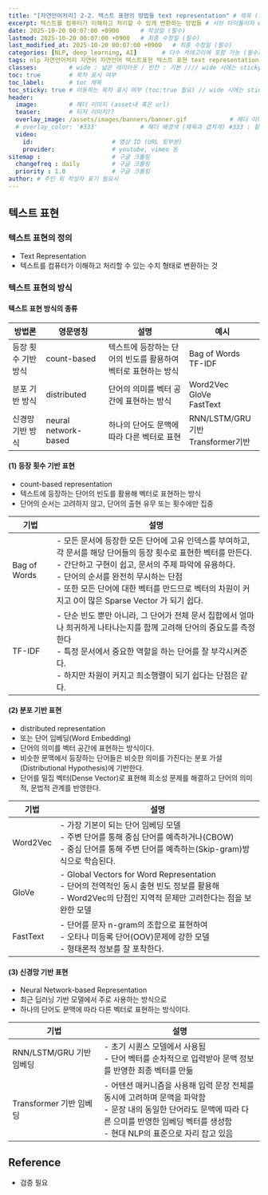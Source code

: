 ```yaml
---
title: "[자연언어처리] 2-2. 텍스트 표현의 방법들 text representation" # 제목 (필수)
excerpt: 텍스트를 컴퓨터가 이해하고 처리할 수 있게 변환하는 방법들 # 서브 타이틀이자 meta description (필수)
date: 2025-10-20 00:07:00 +0900      # 작성일 (필수)
lastmod: 2025-10-20 00:07:00 +0900   # 최종 수정일 (필수)
last_modified_at: 2025-10-20 00:07:00 +0900   # 최종 수정일 (필수)
categories: [NLP, deep_learning, AI]       # 다수 카테고리에 포함 가능 (필수)
tags: nlp 자연언어처리 자연어 자연언어 텍스트표현 텍스트 표현 text representation 수치화 방법 방법론 방식 기법 기법들 bag of words bagofwords 단어주머니 단어 주머니 ai 머신러닝 모델 machinelearning machine learning                       # 태그 복수개 가능 (필수)
classes:         # wide : 넓은 레이아웃 / 빈칸 : 기본 //// wide 시에는 sticky toc 불가
toc: true        # 목차 표시 여부
toc_label:       # toc 제목
toc_sticky: true # 이동하는 목차 표시 여부 (toc:true 필요) // wide 시에는 sticky toc 불가
header: 
  image:         # 헤더 이미지 (asset내 혹은 url)
  teaser:        # 티저 이미지??
  overlay_image: /assets/images/banners/banner.gif            # 헤더 이미지 (제목과 겹치게)
  # overlay_color: '#333'            # 헤더 배경색 (제목과 겹치게) #333 : 짙은 회색 (필수)
  video:
    id:                      # 영상 ID (URL 뒷부분)
    provider:                # youtube, vimeo 등
sitemap :                    # 구글 크롤링
  changefreq : daily         # 구글 크롤링
  priority : 1.0             # 구글 크롤링
author: # 주인 외 작성자 표기 필요시
---
```

<!--postNo: 20251020_001-->  

## 텍스트 표현  

### 텍스트 표현의 정의  

- Text Representation 
- 텍스트를 컴퓨터가 이해하고 처리할 수 있는 수치 형태로 변환하는 것  

### 텍스트 표현의 방식    

#### 텍스트 표현 방식의 종류  

|방법론|영문명칭|설명|예시|
|---|---|---|---|
|등장 횟수 기반 방식|count-based|텍스트에 등장하는 단어의 빈도를 활용하여 벡터로 표현하는 방식|Bag of Words<br>TF-IDF|
|분포 기반 방식|distributed|단어의 의미를 벡터 공간에 표현하는 방식|Word2Vec<br>GloVe<br>FastText|
|신경망 기반 방식|neural network-based|하나의 단어도 문맥에 따라 다른 벡터로 표현|RNN/LSTM/GRU기반<br>Transformer기반|

#### (1) 등장 횟수 기반 표현  

- count-based representation  
- 텍스트에 등장하는 단어의 빈도를 활용해 벡터로 표현하는 방식  
- 단어의 순서는 고려하지 않고, 단어의 출현 유무 또는 횟수에만 집중  

|기법|설명|
|---|---|
|Bag of Words|- 모든 문서에 등장한 모든 단어에 고유 인덱스를 부여하고, 각 문서를 해당 단어들의 등장 횟수로 표현한 벡터를 만든다.<br>- 간단하고 구현이 쉽고, 문서의 주제 파악에 유용하다.<br>- 단어의 순서를 완전히 무시하는 단점<br>- 또한 모든 단어에 대한 벡터를 만드므로 벡터의 차원이 커지고 0이 많은 Sparse Vector 가 되기 쉽다.|
|TF-IDF|- 단순 빈도 뿐만 아니라, 그 단어가 전체 문서 집합에서 얼마나 희귀하게 나타나는지를 함께 고려해 단어의 중요도를 측정한다<br>- 특정 문서에서 중요한 역할을 하는 단어를 잘 부각시켜준다.<br>- 하지만 차원이 커지고 희소행렬이 되기 쉽다는 단점은 같다.|

#### (2) 분포 기반 표현  

- distributed representation  
- 또는 단어 임베딩(Word Embedding)  
- 단어의 의미를 벡터 공간에 표현하는 방식이다.  
- 비슷한 문맥에서 등장하는 단어들은 비슷한 의미를 가진다는 분포 가설(Distributional Hypothesis)에 기반한다.  
- 단어를 밀집 벡터(Dense Vector)로 표현해 희소성 문제를 해결하고 단어의 의미적, 문법적 관계를 반영한다.  

|기법|설명|
|---|---|
|Word2Vec|- 가장 기본이 되는 단어 임베딩 모델<br>- 주변 단어를 통해 중심 단어를 예측하거나(CBOW)<br>- 중심 단어를 통해 주변 단어를 예측하는(Skip-gram)방식으로 학습된다.|
|GloVe|- Global Vectors for Word Representation<br>- 단어의 전역적인 동시 출현 빈도 정보를 활용해<br>- Word2Vec의 단점인 지역적 문제만 고려한다는 점을 보완한 모델|
|FastText|- 단어를 문자 n-gram의 조합으로 표현하여<br>- 오타나 미등록 단어(OOV)문제에 강한 모델<br>- 형태론적 정보를 잘 포착한다.|

#### (3) 신경망 기반 표현  

- Neural Network-based Representation  
- 최근 딥러닝 기반 모델에서 주로 사용하는 방식으로  
- 하나의 단어도 문맥에 따라 다른 벡터로 표현하는 방식이다.  

|기법|설명|
|---|---|
|RNN/LSTM/GRU 기반 임베딩|- 초기 시퀀스 모델에서 사용됨<br>- 단어 벡터를 순차적으로 입력받아 문맥 정보를 반영한 최종 벡터를 만듦|
|Transformer 기반 임베딩|- 어텐션 매커니즘을 사용해 입력 문장 전체를 동시에 고려하며 문맥을 파악함<br>- 문장 내의 동일한 단어라도 문맥에 따라 다른 으미를 반영한 임베딩 벡터를 생성함<br>- 현대 NLP의 표준으로 자리 잡고 있음|

## Reference  

- 검증 필요  